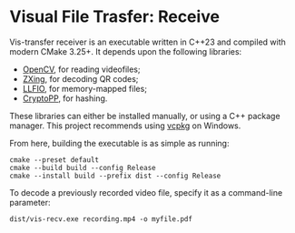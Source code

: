 # Visual File Trasfer: Receive
Vis-transfer receiver is an executable written in C++23 and compiled with modern CMake 3.25+. It depends upon the following libraries:
- [OpenCV](https://github.com/opencv/opencv), for reading videofiles;
- [ZXing](https://github.com/zxing-cpp/zxing-cpp), for decoding QR codes;
- [LLFIO](https://github.com/ned14/llfio), for memory-mapped files;
- [CryptoPP](https://github.com/weidai11/cryptopp), for hashing.

These libraries can either be installed manually, or using a C++ package manager. This project recommends using [vcpkg](https://github.com/microsoft/vcpkg) on Windows.

From here, building the executable is as simple as running:
```
cmake --preset default
cmake --build build --config Release
cmake --install build --prefix dist --config Release 
```

To decode a previously recorded video file, specify it as a command-line parameter:
```
dist/vis-recv.exe recording.mp4 -o myfile.pdf
```
